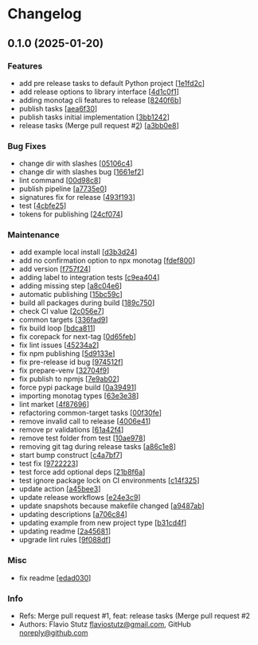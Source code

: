 # Changelog

## 0.1.0 (2025-01-20)

### Features

* add pre release tasks to default Python project [[1e1fd2c](https://github.com/flaviostutz/projen-practical-constructs/commit/1e1fd2ce9183b3a37bdb587cdef1ab65bf95cf8d)]
* add release options to library interface [[4d1c0f1](https://github.com/flaviostutz/projen-practical-constructs/commit/4d1c0f13ad2e7f90b4b33fd650cd8c2ada3c3d1d)]
* adding monotag cli features to release [[8240f6b](https://github.com/flaviostutz/projen-practical-constructs/commit/8240f6b1b99299bb02ff34eee5e279f794ebc30e)]
* publish tasks [[aea6f30](https://github.com/flaviostutz/projen-practical-constructs/commit/aea6f303a74737dd89b9658628a42b4eb6a8d0a3)]
* publish tasks initial implementation [[3bb1242](https://github.com/flaviostutz/projen-practical-constructs/commit/3bb1242bfb04a1536c7b8c1ae6329f0289439c1c)]
* release tasks (Merge pull request #[2](https://github.com/flaviostutz/projen-practical-constructs/pull/2)) [[a3bb0e8](https://github.com/flaviostutz/projen-practical-constructs/commit/a3bb0e8b90154e4c974328c9b3381927a6821385)]

### Bug Fixes

* change dir with slashes [[05106c4](https://github.com/flaviostutz/projen-practical-constructs/commit/05106c4b1a5040fba5b298c38f48b041c53616a3)]
* change dir with slashes bug [[1661ef2](https://github.com/flaviostutz/projen-practical-constructs/commit/1661ef2011ab01851180bea0998264495ce73016)]
* lint command [[00d98c8](https://github.com/flaviostutz/projen-practical-constructs/commit/00d98c87e66a20d69eb3b71ca2b15f693a8fcc8e)]
* publish pipeline [[a7735e0](https://github.com/flaviostutz/projen-practical-constructs/commit/a7735e0dd49748ec8ec94e73aad4b70a15e91bce)]
* signatures fix for release [[493f193](https://github.com/flaviostutz/projen-practical-constructs/commit/493f19338f395e9b648849b75a38133f502b324d)]
* test [[4cbfe25](https://github.com/flaviostutz/projen-practical-constructs/commit/4cbfe2599c8dd6b1f80c8d9ee6f14814eb638749)]
* tokens for publishing [[24cf074](https://github.com/flaviostutz/projen-practical-constructs/commit/24cf0748afc779dbfec1a3dbcbaf93245e4e32ff)]

### Maintenance

* add example local install [[d3b3d24](https://github.com/flaviostutz/projen-practical-constructs/commit/d3b3d2437f6b9f4df5292eb23934b3686e9d0cd4)]
* add no confirmation option to npx monotag [[fdef800](https://github.com/flaviostutz/projen-practical-constructs/commit/fdef800bca596cee75fa9897455bb1d6bd94b562)]
* add version [[f757f24](https://github.com/flaviostutz/projen-practical-constructs/commit/f757f2469e868c06d9de807fb2b43748acf8baf1)]
* adding label to integration tests [[c9ea404](https://github.com/flaviostutz/projen-practical-constructs/commit/c9ea404f80612feed15c8f5c2a8949b0c542facb)]
* adding missing step [[a8c04e6](https://github.com/flaviostutz/projen-practical-constructs/commit/a8c04e6fffaba0ca23a8965577815c4569eb44f4)]
* automatic publishing [[15bc59c](https://github.com/flaviostutz/projen-practical-constructs/commit/15bc59cfa2fcab2ee1525a5118135a39500f0a87)]
* build all packages during build [[189c750](https://github.com/flaviostutz/projen-practical-constructs/commit/189c7502a48eca8909993c8c6dd99fdd36221112)]
* check CI value [[2c056e7](https://github.com/flaviostutz/projen-practical-constructs/commit/2c056e7ec3f5e7b99f3d1ae3fc010eca414f98b0)]
* common targets [[336fad9](https://github.com/flaviostutz/projen-practical-constructs/commit/336fad9f1792e21855b67d824c2a015bd751ec64)]
* fix build loop [[bdca811](https://github.com/flaviostutz/projen-practical-constructs/commit/bdca81152f4405791e1eb79c8d9b6e717392797f)]
* fix corepack for next-tag [[0d65feb](https://github.com/flaviostutz/projen-practical-constructs/commit/0d65febb55f78a03fc9200014465444edc527972)]
* fix lint issues [[45234a2](https://github.com/flaviostutz/projen-practical-constructs/commit/45234a2c0ab2fb234a1a17b525a4a636495caefd)]
* fix npm publishing [[5d9133e](https://github.com/flaviostutz/projen-practical-constructs/commit/5d9133efb3e785fb45e8704db1475f4898e37cee)]
* fix pre-release id bug [[974512f](https://github.com/flaviostutz/projen-practical-constructs/commit/974512f0507d0e841552ab46938e950aa44c7d7e)]
* fix prepare-venv [[32704f9](https://github.com/flaviostutz/projen-practical-constructs/commit/32704f9ab8d81c4871ce64d59ebe2f4ad3c9d9c7)]
* fix publish to npmjs [[7e9ab02](https://github.com/flaviostutz/projen-practical-constructs/commit/7e9ab02b0413ba0aaff99d6f715241a7fc507464)]
* force pypi package build [[0a39491](https://github.com/flaviostutz/projen-practical-constructs/commit/0a394919fef6c36b1accebe209f39466f697bf52)]
* importing monotag types [[63e3e38](https://github.com/flaviostutz/projen-practical-constructs/commit/63e3e38dced32f7e1d5b0bf50bc1d5a11ea8b7cb)]
* lint market [[4f87696](https://github.com/flaviostutz/projen-practical-constructs/commit/4f876964b69bee4c6ba6a95b24da08218f2181da)]
* refactoring common-target tasks [[00f30fe](https://github.com/flaviostutz/projen-practical-constructs/commit/00f30fe430be885a8c70e48dc2969c2d96813335)]
* remove invalid call to release [[4006e41](https://github.com/flaviostutz/projen-practical-constructs/commit/4006e41b20d1da102271449646d53e8be23154f4)]
* remove pr validations [[61a42f4](https://github.com/flaviostutz/projen-practical-constructs/commit/61a42f4e3a72b1e4cc77babf19fcdf862a4329a3)]
* remove test folder from test [[10ae978](https://github.com/flaviostutz/projen-practical-constructs/commit/10ae9783141ab79e8f962fc0ba7d1bc7bceafba7)]
* removing git tag during release tasks [[a86c1e8](https://github.com/flaviostutz/projen-practical-constructs/commit/a86c1e886ee945bfaace3ab2e0cebe319ab2a4c6)]
* start bump construct [[c4a7bf7](https://github.com/flaviostutz/projen-practical-constructs/commit/c4a7bf7e1424306acf0ec7f83af955c0992241e9)]
* test fix [[9722223](https://github.com/flaviostutz/projen-practical-constructs/commit/972222336beec6e29f02351eef9ef4968fcbf5e0)]
* test force add optional deps [[21b8f6a](https://github.com/flaviostutz/projen-practical-constructs/commit/21b8f6aa95856dbb0df58c2ca98aa3fbbc5a28dd)]
* test ignore package lock on CI environments [[c14f325](https://github.com/flaviostutz/projen-practical-constructs/commit/c14f3253e90e73b782b55a8a922702f31dd83deb)]
* update action [[a45bee3](https://github.com/flaviostutz/projen-practical-constructs/commit/a45bee3eb17d2981bc3ea0e93c94781cde0b5e5d)]
* update release workflows [[e24e3c9](https://github.com/flaviostutz/projen-practical-constructs/commit/e24e3c95e88756dc708c59b9c4158fdf90004018)]
* update snapshots because makefile changed [[a9487ab](https://github.com/flaviostutz/projen-practical-constructs/commit/a9487ab8d6472ba1c2e8100b222f98302a3e4e7f)]
* updating descriptions [[a706c84](https://github.com/flaviostutz/projen-practical-constructs/commit/a706c8466ec9bb5b771f1335a03a3062a5994330)]
* updating example from new project type [[b31cd4f](https://github.com/flaviostutz/projen-practical-constructs/commit/b31cd4f0826fe9f66887f3803ebedcb5de01a180)]
* updating readme [[2a45681](https://github.com/flaviostutz/projen-practical-constructs/commit/2a4568126f003c7281984cd24a50908cbcce8b55)]
* upgrade lint rules [[9f088df](https://github.com/flaviostutz/projen-practical-constructs/commit/9f088df4da751d4b33e7e72c54bc2145ec0fba10)]

### Misc

* fix readme [[edad030](https://github.com/flaviostutz/projen-practical-constructs/commit/edad030b40b4cc3dd84944d00c8c0df55e2de2c4)]

### Info

* Refs: Merge pull request #1, feat: release tasks (Merge pull request #2
* Authors: Flavio Stutz <flaviostutz@gmail.com>, GitHub <noreply@github.com>


